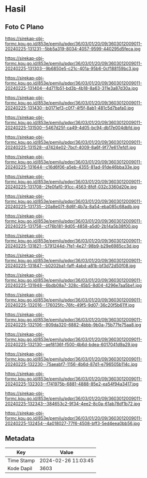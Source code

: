 # Hasil

## Foto C Plano

https://sirekap-obj-formc.kpu.go.id/853e/pemilu/pdpr/36/03/01/20/09/3603012009011-20240225-131231--5bb5a319-8034-4057-9599-440295d5feca.jpg

https://sirekap-obj-formc.kpu.go.id/853e/pemilu/pdpr/36/03/01/20/09/3603012009011-20240225-131303--9b6850e5-c21c-401a-95b6-0cf188159bc3.jpg

https://sirekap-obj-formc.kpu.go.id/853e/pemilu/pdpr/36/03/01/20/09/3603012009011-20240225-131404--4d711b51-bd3b-4b18-8a63-311e3a87d30a.jpg

https://sirekap-obj-formc.kpu.go.id/853e/pemilu/pdpr/36/03/01/20/09/3603012009011-20240225-131430--b0171ef3-c0f7-4f5f-8ab1-481c5d7bafa0.jpg

https://sirekap-obj-formc.kpu.go.id/853e/pemilu/pdpr/36/03/01/20/09/3603012009011-20240225-131500--5467d25f-ca49-4d05-bc94-db17e004dbfd.jpg

https://sirekap-obj-formc.kpu.go.id/853e/pemilu/pdpr/36/03/01/20/09/3603012009011-20240225-131528--d7424e02-7bcf-4009-8a6f-9f77e617efd1.jpg

https://sirekap-obj-formc.kpu.go.id/853e/pemilu/pdpr/36/03/01/20/09/3603012009011-20240225-131644--c16d6f06-a5eb-4355-81ad-91de46bba33e.jpg

https://sirekap-obj-formc.kpu.go.id/853e/pemilu/pdpr/36/03/01/20/09/3603012009011-20240225-131708--2fe0faf0-91cc-4563-8fdf-032c3360d20e.jpg

https://sirekap-obj-formc.kpu.go.id/853e/pemilu/pdpr/36/03/01/20/09/3603012009011-20240225-131735--20a8e07f-8d6f-4b7a-8a54-eba085c68adb.jpg

https://sirekap-obj-formc.kpu.go.id/853e/pemilu/pdpr/36/03/01/20/09/3603012009011-20240225-131758--cf76b181-9d05-4858-a5d0-2b14a5b38f00.jpg

https://sirekap-obj-formc.kpu.go.id/853e/pemilu/pdpr/36/03/01/20/09/3603012009011-20240225-131821--5791244d-7fe1-4e27-98b9-b29e6985cc3d.jpg

https://sirekap-obj-formc.kpu.go.id/853e/pemilu/pdpr/36/03/01/20/09/3603012009011-20240225-131847--b0202ba1-faff-4abd-a81b-bf3d72d50f08.jpg

https://sirekap-obj-formc.kpu.go.id/853e/pemilu/pdpr/36/03/01/20/09/3603012009011-20240225-131948--6bdb08a7-328c-45b5-8d04-4296e7aa5be1.jpg

https://sirekap-obj-formc.kpu.go.id/853e/pemilu/pdpr/36/03/01/20/09/3603012009011-20240225-132016--176025fc-76fc-49f5-9d07-36c20f5b611f.jpg

https://sirekap-obj-formc.kpu.go.id/853e/pemilu/pdpr/36/03/01/20/09/3603012009011-20240225-132106--809da320-6882-4bbb-9b0a-75b77fe75aa8.jpg

https://sirekap-obj-formc.kpu.go.id/853e/pemilu/pdpr/36/03/01/20/09/3603012009011-20240225-132130--aef8136f-f500-4b6d-bdea-6017041d9a29.jpg

https://sirekap-obj-formc.kpu.go.id/853e/pemilu/pdpr/36/03/01/20/09/3603012009011-20240225-132230--75aeabf7-1156-4b6d-87d1-e796505b114c.jpg

https://sirekap-obj-formc.kpu.go.id/853e/pemilu/pdpr/36/03/01/20/09/3603012009011-20240225-132303--f741975b-6881-4888-85e2-ea54f94a3417.jpg

https://sirekap-obj-formc.kpu.go.id/853e/pemilu/pdpr/36/03/01/20/09/3603012009011-20240225-132343--384653c2-9f34-4ee2-8c0a-61ab78df1b72.jpg

https://sirekap-obj-formc.kpu.go.id/853e/pemilu/pdpr/36/03/01/20/09/3603012009011-20240225-132454--4a018027-77f6-4508-bff3-5ed4eea0bb56.jpg


## Metadata

| Key        | Value               |
| ---------- | ------------------- |
| Time Stamp | 2024-02-26 11:03:45 |
| Kode Dapil | 3603                |



